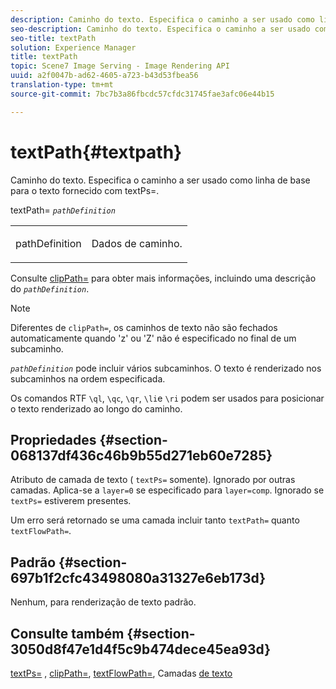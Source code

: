 ```yaml
---
description: Caminho do texto. Especifica o caminho a ser usado como linha de base para o texto fornecido com textPs=.
seo-description: Caminho do texto. Especifica o caminho a ser usado como linha de base para o texto fornecido com textPs=.
seo-title: textPath
solution: Experience Manager
title: textPath
topic: Scene7 Image Serving - Image Rendering API
uuid: a2f0047b-ad62-4605-a723-b43d53fbea56
translation-type: tm+mt
source-git-commit: 7bc7b3a86fbcdc57cfdc31745fae3afc06e44b15

---
```



# textPath{#textpath}

Caminho do texto. Especifica o caminho a ser usado como linha de base para o texto fornecido com textPs=.

textPath= *`pathDefinition`*

<table id="simpletable_74F549E8625B483A9B334B24A7EB6D22"> 
 <tr class="strow"> 
  <td class="stentry"> <p><span class="varname"> pathDefinition</span> </p> </td> 
  <td class="stentry"> <p>Dados de caminho. </p></td> 
 </tr> 
</table>

Consulte [clipPath=](../../../../../is-api/http-ref/image-serving-api-ref/c-http-protocol-reference/c-command-reference/r-clippath.md#reference-8139b1b52dc54749b51b109521ddf83d) para obter mais informações, incluindo uma descrição do *`pathDefinition`*.

>[!NOTE]
>
>Diferentes de `clipPath=`, os caminhos de texto não são fechados automaticamente quando &#39;z&#39; ou &#39;Z&#39; não é especificado no final de um subcaminho.

*`pathDefinition`* pode incluir vários subcaminhos. O texto é renderizado nos subcaminhos na ordem especificada.

Os comandos RTF `\ql`, `\qc`, `\qr`, `\li`e `\ri` podem ser usados para posicionar o texto renderizado ao longo do caminho.

## Propriedades {#section-068137df436c46b9b55d271eb60e7285}

Atributo de camada de texto ( `textPs=` somente). Ignorado por outras camadas. Aplica-se a `layer=0` se especificado para `layer=comp`. Ignorado se `textPs=` estiverem presentes.

Um erro será retornado se uma camada incluir tanto `textPath=` quanto `textFlowPath=`.

## Padrão {#section-697b1f2cfc43498080a31327e6eb173d}

Nenhum, para renderização de texto padrão.

## Consulte também {#section-3050d8f47e1d4f5c9b474dece45ea93d}

[textPs=](../../../../../is-api/http-ref/image-serving-api-ref/c-http-protocol-reference/c-command-reference/r-textps.md#reference-4209a2a6169f44278da2647cfb0cd767) , [clipPath=](../../../../../is-api/http-ref/image-serving-api-ref/c-http-protocol-reference/c-command-reference/r-clippath.md#reference-8139b1b52dc54749b51b109521ddf83d), [textFlowPath=](../../../../../is-api/http-ref/image-serving-api-ref/c-http-protocol-reference/c-command-reference/r-textflowpath.md#reference-0b8d9493d71342f0b6a64a6d221584ef), Camadas [de texto](../../../../../is-api/http-ref/image-serving-api-ref/c-http-protocol-reference/c-text-formatting/r-text-layers.md#reference-47e78cfb18134db5ab09e17af14a6a8f)
